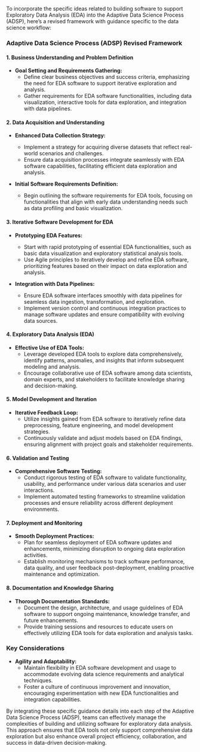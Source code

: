 To incorporate the specific ideas related to building software to support Exploratory Data Analysis (EDA) into the Adaptive Data Science Process (ADSP), here’s a revised framework with guidance specific to the data science workflow:

### Adaptive Data Science Process (ADSP) Revised Framework

#### 1. Business Understanding and Problem Definition

- **Goal Setting and Requirements Gathering:**
  - Define clear business objectives and success criteria, emphasizing the need for EDA software to support iterative exploration and analysis.
  - Gather requirements for EDA software functionalities, including data visualization, interactive tools for data exploration, and integration with data pipelines.

#### 2. Data Acquisition and Understanding

- **Enhanced Data Collection Strategy:**
  - Implement a strategy for acquiring diverse datasets that reflect real-world scenarios and challenges.
  - Ensure data acquisition processes integrate seamlessly with EDA software capabilities, facilitating efficient data exploration and analysis.

- **Initial Software Requirements Definition:**
  - Begin outlining the software requirements for EDA tools, focusing on functionalities that align with early data understanding needs such as data profiling and basic visualization.

#### 3. Iterative Software Development for EDA

- **Prototyping EDA Features:**
  - Start with rapid prototyping of essential EDA functionalities, such as basic data visualization and exploratory statistical analysis tools.
  - Use Agile principles to iteratively develop and refine EDA software, prioritizing features based on their impact on data exploration and analysis.

- **Integration with Data Pipelines:**
  - Ensure EDA software interfaces smoothly with data pipelines for seamless data ingestion, transformation, and exploration.
  - Implement version control and continuous integration practices to manage software updates and ensure compatibility with evolving data sources.

#### 4. Exploratory Data Analysis (EDA)

- **Effective Use of EDA Tools:**
  - Leverage developed EDA tools to explore data comprehensively, identify patterns, anomalies, and insights that inform subsequent modeling and analysis.
  - Encourage collaborative use of EDA software among data scientists, domain experts, and stakeholders to facilitate knowledge sharing and decision-making.

#### 5. Model Development and Iteration

- **Iterative Feedback Loop:**
  - Utilize insights gained from EDA software to iteratively refine data preprocessing, feature engineering, and model development strategies.
  - Continuously validate and adjust models based on EDA findings, ensuring alignment with project goals and stakeholder requirements.

#### 6. Validation and Testing

- **Comprehensive Software Testing:**
  - Conduct rigorous testing of EDA software to validate functionality, usability, and performance under various data scenarios and user interactions.
  - Implement automated testing frameworks to streamline validation processes and ensure reliability across different deployment environments.

#### 7. Deployment and Monitoring

- **Smooth Deployment Practices:**
  - Plan for seamless deployment of EDA software updates and enhancements, minimizing disruption to ongoing data exploration activities.
  - Establish monitoring mechanisms to track software performance, data quality, and user feedback post-deployment, enabling proactive maintenance and optimization.

#### 8. Documentation and Knowledge Sharing

- **Thorough Documentation Standards:**
  - Document the design, architecture, and usage guidelines of EDA software to support ongoing maintenance, knowledge transfer, and future enhancements.
  - Provide training sessions and resources to educate users on effectively utilizing EDA tools for data exploration and analysis tasks.

### Key Considerations

- **Agility and Adaptability:**
  - Maintain flexibility in EDA software development and usage to accommodate evolving data science requirements and analytical techniques.
  - Foster a culture of continuous improvement and innovation, encouraging experimentation with new EDA functionalities and integration capabilities.

By integrating these specific guidance details into each step of the Adaptive Data Science Process (ADSP), teams can effectively manage the complexities of building and utilizing software for exploratory data analysis. This approach ensures that EDA tools not only support comprehensive data exploration but also enhance overall project efficiency, collaboration, and success in data-driven decision-making.